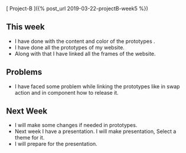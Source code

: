 [ Project-B ]({% post_url 2019-03-22-projectB-week5 %})

## This week
* I have done with the content and color  of the prototypes .
* I have done all the prototypes of my website.
* Along with that I have linked all the frames of the website.


## Problems
* I have faced some problem while linking the prototypes like in swap action and in component how to release it.

## Next Week
* I will make some changes if needed in prototypes.
* Next week I have a presentation. I will make presentation, Select a theme for it.
* I will prepare for the presentation.
